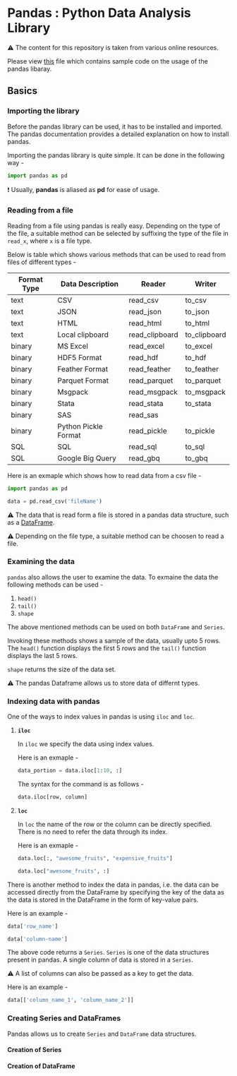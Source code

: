 # Pandas : Python Data Analysis Library

:warning: The content for this repository is taken from various online resources. 

Please view [this](#) file which contains sample code on the usage of the pandas libaray.

## Basics

### Importing the library 

Before the pandas library can be used, it has to be installed and imported. The pandas documentation provides a detailed explanation on how to install pandas. 

Importing the pandas library is quite simple. It can be done in the following way - 

```python
import pandas as pd
```

:exclamation: Usually, **pandas** is aliased as **pd** for ease of usage.

### Reading from a file

Reading from a file using pandas is really easy. Depending on the type of the file, a suitable method can be selected by suffixing the type of the file in ```read_x```, where ```x``` is a file type. 

Below is table which shows various methods that can be used to read from files of different types - 

| Format Type | Data Description     | Reader         | Writer       |
|-------------|----------------------|----------------|--------------|
| text        | CSV                  | read_csv       | to_csv       |
| text        | JSON                 | read_json      | to_json      |
| text        | HTML                 | read_html      | to_html      |
| text        | Local clipboard      | read_clipboard | to_clipboard |
| binary      | MS Excel             | read_excel     | to_excel     |
| binary      | HDF5 Format          | read_hdf       | to_hdf       |
| binary      | Feather Format       | read_feather   | to_feather   |
| binary      | Parquet Format       | read_parquet   | to_parquet   |
| binary      | Msgpack              | read_msgpack   | to_msgpack   |
| binary      | Stata                | read_stata     | to_stata     |
| binary      | SAS                  | read_sas       |              |
| binary      | Python Pickle Format | read_pickle    | to_pickle    |
| SQL         | SQL                  | read_sql       | to_sql       |
| SQL         | Google Big Query     | read_gbq       | to_gbq       |

Here is an exmaple which shows how to read data from a csv file - 

```python
import pandas as pd

data = pd.read_csv('fileName')
```

:warning: The data that is read form a file is stored in a pandas data structure, such as a [DataFrame](https://pandas.pydata.org/pandas-docs/stable/getting_started/dsintro.html).  

:warning: Depending on the file type, a suitable method can be choosen to read a file.

### Examining the data

```pandas``` also allows the user to examine the data. To exmaine the data the following methods can be used - 

1. ```head()```
1. ```tail()```
1. ```shape```

The above mentioned methods can be used on both ```DataFrame``` and ```Series```. 

Invoking these methods shows a sample of the data, usually upto 5 rows. The ```head()``` function displays the first 5 rows and the ```tail()``` function displays the last 5 rows.

```shape``` returns the size of the data set.

:warning: The pandas Dataframe allows us to store data of differnt types. 

### Indexing data with pandas

One of the ways to index values in pandas is using ```iloc``` and ```loc```. 

1.  **```iloc```**

    In ```iloc``` we specify the data using index values. 

    Here is an exmaple - 

    ```python
    data_portion = data.iloc[1:10, :]
    ```

    The syntax for the command is as follows - 

    ```python
    data.iloc[row, column] 
    ```

1.  **```loc```**

    In ```loc``` the name of the row or the column can be directly specified. There is no need to refer the data through its index.

    Here is an exmaple - 

    ```python
    data.loc[:, "awesome_fruits", "expensive_fruits"]

    data.loc["awesome_fruits", :] 
    ```

There is another method to index the data in pandas, i.e. the data can be accessed directly from the DataFrame by specifying the key of the data as the data is stored in the DataFrame in the form of key-value pairs.

Here is an example - 

```python 
data['row_name']

data['column-name']
```

The above code returns a ```Series```. ```Series``` is one of the data structures present in pandas. A single column of data is stored in a ```Series```.

:warning: A list of columns can also be passed as a key to get the data.  

Here is an example -

```python
data[['column_name_1', 'column_name_2']]
```

### Creating Series and DataFrames

Pandas allows us to create ```Series``` and ```DataFrame``` data structures. 

#### Creation of Series 

#### Creation of DataFrame

